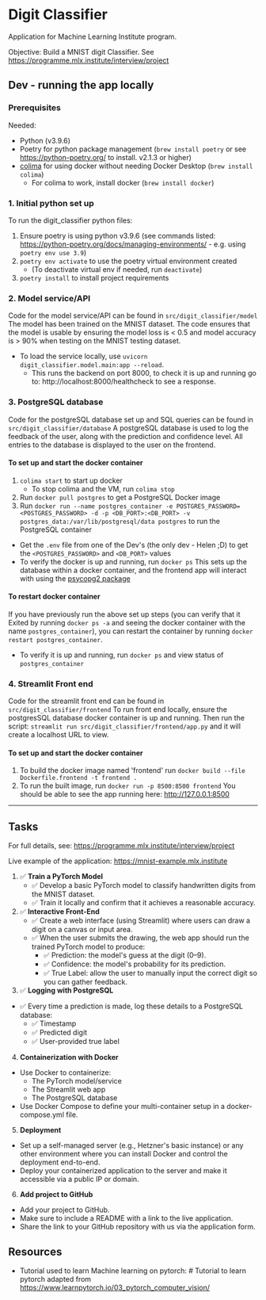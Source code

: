 # Digit Classifier

Application for Machine Learning Institute program. 

Objective: Build a MNIST digit Classifier. See https://programme.mlx.institute/interview/project

## Dev - running the app locally

### Prerequisites
Needed:
- Python (v3.9.6)
- Poetry for python package management (`brew install poetry` or see https://python-poetry.org/ to install. v2.1.3 or higher)
- [colima](https://github.com/abiosoft/colima) for using docker without needing Docker Desktop (`brew install colima`) 
    - For colima to work, install docker (`brew install docker`) 

### 1. Initial python set up
To run the digit_classifier python files:
1. Ensure poetry is using python v3.9.6 (see commands listed: https://python-poetry.org/docs/managing-environments/ - e.g. using `poetry env use 3.9`)
2. `poetry env activate` to use the poetry virtual environment created
    - (To deactivate virtual env if needed, run `deactivate`)
3. `poetry install` to install project requirements

### 2. Model service/API
Code for the model service/API can be found in `src/digit_classifier/model`
The model has been trained on the MNIST dataset. The code ensures that the model is usable by ensuring the model loss is < 0.5 and model accuracy is > 90% when testing on the MNIST testing dataset.
- To load the service locally, use `uvicorn digit_classifier.model.main:app --reload`.
    - This runs the backend on port 8000, to check it is up and running go to: http://localhost:8000/healthcheck to see a response.

### 3. PostgreSQL database
Code for the postgreSQL database set up and SQL queries can be found in `src/digit_classifier/database`
A postgreSQL database is used to log the feedback of the user, along with the prediction and confidence level. All entries to the database is displayed to the user on the frontend.
#### To set up and start the docker container
1. `colima start` to start up docker
    - To stop colima and the VM, run `colima stop`
2. Run `docker pull postgres` to get a PostgreSQL Docker image
3. Run `docker run --name postgres_container -e POSTGRES_PASSWORD=<POSTGRES_PASSWORD> -d -p <DB_PORT>:<DB_PORT> -v postgres_data:/var/lib/postgresql/data postgres` to run the PostgreSQL container
- Get the `.env` file from one of the Dev's (the only dev - Helen ;D) to get the `<POSTGRES_PASSWORD>` and `<DB_PORT>` values
- To verify the docker is up and running, run `docker ps`
This sets up the database within a docker container, and the frontend app will interact with using the [psycopg2 package](https://www.psycopg.org/docs/install.html#build-prerequisites)

#### To restart docker container
If you have previously run the above set up steps (you can verify that it Exited by running `docker ps -a` and seeing the docker container with the name `postgres_container`), you can restart the container by running `docker restart postgres_container`.
- To verify it is up and running, run `docker ps` and view status of `postgres_container`

### 4. Streamlit Front end
Code for the streamlit front end can be found in `src/digit_classifier/frontend`
To run front end locally, ensure the postgresSQL database docker container is up and running. Then run the script: `streamlit run src/digit_classifier/frontend/app.py` and it will create a localhost URL to view. 

#### To set up and start the docker container
1. To build the docker image named 'frontend' run `docker build --file Dockerfile.frontend -t frontend .`
2. To run the built image, run `docker run -p 8500:8500 frontend`
You should be able to see the app running here: http://127.0.0.1:8500

---

## Tasks
For full details, see: https://programme.mlx.institute/interview/project

Live example of the application: https://mnist-example.mlx.institute

1. ✅ **Train a PyTorch Model**
    - ✅ Develop a basic PyTorch model to classify handwritten digits from the MNIST dataset.
    - ✅ Train it locally and confirm that it achieves a reasonable accuracy.
2. ✅ **Interactive Front-End**
    - ✅ Create a web interface (using Streamlit) where users can draw a digit on a canvas or input area.
    - ✅ When the user submits the drawing, the web app should run the trained PyTorch model to produce:
        - ✅ Prediction: the model's guess at the digit (0–9).
        - ✅ Confidence: the model's probability for its prediction.
        - ✅ True Label: allow the user to manually input the correct digit so you can gather feedback.
3. ✅ **Logging with PostgreSQL**
- ✅ Every time a prediction is made, log these details to a PostgreSQL database:
    - ✅ Timestamp
    - ✅ Predicted digit
    - ✅ User-provided true label
4. **Containerization with Docker**
- Use Docker to containerize:
    - The PyTorch model/service
    - The Streamlit web app
    - The PostgreSQL database
- Use Docker Compose to define your multi-container setup in a docker-compose.yml file.
5. **Deployment**
- Set up a self-managed server (e.g., Hetzner's basic instance) or any other environment where you can install Docker and control the deployment end-to-end.
- Deploy your containerized application to the server and make it accessible via a public IP or domain.
6. **Add project to GitHub**
- Add your project to GitHub.
- Make sure to include a README with a link to the live application.
- Share the link to your GitHub repository with us via the application form.

## Resources
- Tutorial used to learn Machine learning on pytorch: # Tutorial to learn pytorch adapted from https://www.learnpytorch.io/03_pytorch_computer_vision/ 